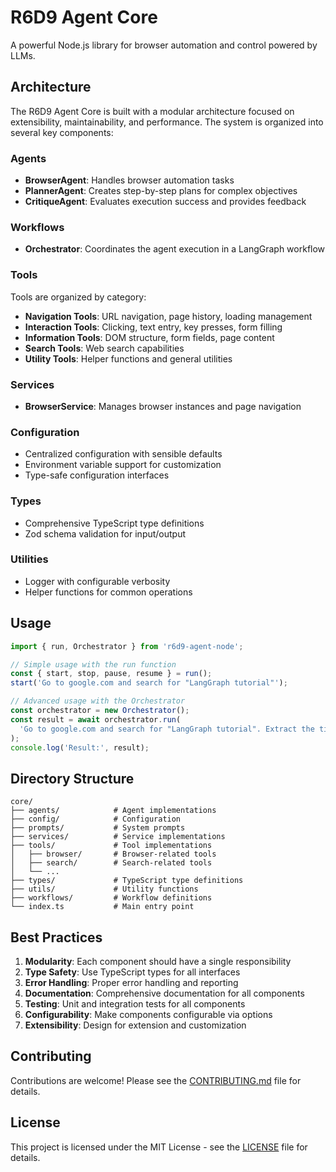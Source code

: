 # R6D9 Agent Core

A powerful Node.js library for browser automation and control powered by LLMs.

## Architecture

The R6D9 Agent Core is built with a modular architecture focused on extensibility, maintainability, and performance. The system is organized into several key components:

### Agents

- **BrowserAgent**: Handles browser automation tasks
- **PlannerAgent**: Creates step-by-step plans for complex objectives
- **CritiqueAgent**: Evaluates execution success and provides feedback

### Workflows

- **Orchestrator**: Coordinates the agent execution in a LangGraph workflow

### Tools

Tools are organized by category:

- **Navigation Tools**: URL navigation, page history, loading management
- **Interaction Tools**: Clicking, text entry, key presses, form filling 
- **Information Tools**: DOM structure, form fields, page content
- **Search Tools**: Web search capabilities
- **Utility Tools**: Helper functions and general utilities

### Services

- **BrowserService**: Manages browser instances and page navigation

### Configuration

- Centralized configuration with sensible defaults
- Environment variable support for customization
- Type-safe configuration interfaces

### Types

- Comprehensive TypeScript type definitions
- Zod schema validation for input/output

### Utilities

- Logger with configurable verbosity
- Helper functions for common operations

## Usage

```typescript
import { run, Orchestrator } from 'r6d9-agent-node';

// Simple usage with the run function
const { start, stop, pause, resume } = run();
start('Go to google.com and search for "LangGraph tutorial"');

// Advanced usage with the Orchestrator
const orchestrator = new Orchestrator();
const result = await orchestrator.run(
  'Go to google.com and search for "LangGraph tutorial". Extract the title and price of the first result.'
);
console.log('Result:', result);
```

## Directory Structure

```
core/
├── agents/            # Agent implementations
├── config/            # Configuration
├── prompts/           # System prompts
├── services/          # Service implementations
├── tools/             # Tool implementations
│   ├── browser/       # Browser-related tools
│   ├── search/        # Search-related tools
│   └── ...
├── types/             # TypeScript type definitions
├── utils/             # Utility functions
├── workflows/         # Workflow definitions
└── index.ts           # Main entry point
```

## Best Practices

1. **Modularity**: Each component should have a single responsibility
2. **Type Safety**: Use TypeScript types for all interfaces
3. **Error Handling**: Proper error handling and reporting
4. **Documentation**: Comprehensive documentation for all components
5. **Testing**: Unit and integration tests for all components
6. **Configurability**: Make components configurable via options
7. **Extensibility**: Design for extension and customization

## Contributing

Contributions are welcome! Please see the [CONTRIBUTING.md](../../CONTRIBUTING.md) file for details.

## License

This project is licensed under the MIT License - see the [LICENSE](../../LICENSE) file for details.
